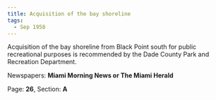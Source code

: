```yaml
---  
title: Acquisition of the bay shoreline  
tags:  
  - Sep 1958  
---  
```

  
Acquisition of the bay shoreline from Black Point south for public recreational purposes is recommended by the Dade County Park and Recreation Department.  
  
Newspapers: **Miami Morning News or The Miami Herald**  
  
Page: **26**, Section: **A** 
